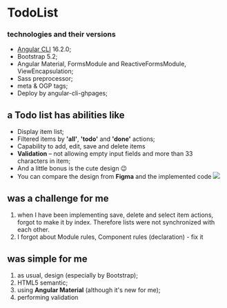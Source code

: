 # TodoList

### technologies and their versions
- [Angular CLI](https://github.com/angular/angular-cli) 16.2.0;
- Bootstrap 5.2;
- Angular Material, FormsModule and ReactiveFormsModule, ViewEncapsulation;
- Sass preprocessor;
- meta & OGP tags;
- Deploy by angular-cli-ghpages;


## a Todo list has abilities like
- Display item list;
- Filtered items by **'all'**, **'todo'** and **'done'** actions;
- Capability to add, edit, save and delete items
- **Validation** – not allowing empty input fields and more than 33 characters in item;
- And a little bonus is the cute design 😉
- You can compare the design from **Figma** and the implemented code  [![](https://img.shields.io/badge/Click_me_&#10138;-brightgreen?style=for-the-badge)](https://www.figma.com/community/file/1271828665006307996/Todo-list)


## was a challenge for me
1. when I have been implementing save, delete and select item actions, forgot to make it by index. Therefore lists were not synchronized with each other.
2. I forgot about Module rules, Component rules (declaration)  - fix it


## was simple for me
1. as usual, design (especially by Bootstrap);
2. HTML5 semantic;
3. using **Angular Material** (although it's new for me);
4. performing validation
